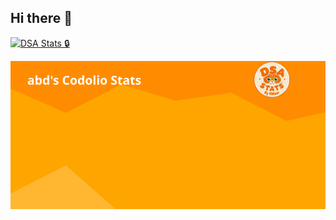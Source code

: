 ## Hi there 👋






[![DSA Stats 🔒](https://img.shields.io/badge/DSA%20Stats-Private-green?style=for-the-badge)](https://codolio.in/profile/Kmaar)



![DSA Stats](https://github.com/Abdulk-P/Abdulk-P/blob/dsaStats/dsa-stats.svg)



<!--
**Abdulk-P/Abdulk-P** is a ✨ _special_ ✨ repository because its `README.md` (this file) appears on your GitHub profile.

Here are some ideas to get you started:

- 🔭 I’m currently working on ...
- 🌱 I’m currently learning ...
- 👯 I’m looking to collaborate on ...
- 🤔 I’m looking for help with ...
- 💬 Ask me about ...
- 📫 How to reach me: ...
- 😄 Pronouns: ...
- ⚡ Fun fact: ...
-->
